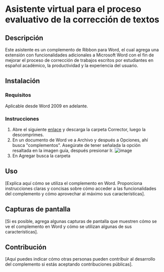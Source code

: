 # Asistente virtual para el proceso evaluativo de la corrección de textos

## Descripción
Este asistente es un complemento de Ribbon para Word, el cual agrega una extensión con funcionalidades adicionales a Microsoft Word con el fin de mejorar el proceso de corrección de trabajos escritos por estudiantes en español académico, la productividad y la experiencia del usuario. 

## Instalación
### Requisitos 
Aplicable desde Word 2009 en adelante.
### Instrucciones
 1. Abre el siguiente [enlace]([https://udeaeduco-my.sharepoint.com/personal/lmarcela_quintero_udea_edu_co/_layouts/15/onedrive.aspx?id=%2Fpersonal%2Flmarcela%5Fquintero%5Fudea%5Fedu%5Fco%2FDocuments%2FLAURA%2FU%20de%20A%2F2023%2FProyecto%20Tutor%20de%20correcci%C3%B3n%20textual%2FModelado%2FAsistente%20virtual%20para%20el%20proceso%20evaluativo%20de%20la%20correcci%C3%B3n%20de%20textos%2Ezip&parent=%2Fpersonal%2Flmarcela%5Fquintero%5Fudea%5Fedu%5Fco%2FDocuments%2FLAURA%2FU%20de%20A%2F2023%2FProyecto%20Tutor%20de%20correcci%C3%B3n%20textual%2FModelado&ga=1](https://udeaeduco-my.sharepoint.com/:u:/g/personal/lmarcela_quintero_udea_edu_co/EeEx5pg9KsFJls3kUwMY_vUB9PdAHUvV3FA1cXOVOz2S0Q?e=oGGXD2)) y descarga la carpeta Corrector, luego la descomprimes.
 2. En un documento de Word ve a Archivo y después a Opciones, ahí busca "complementos". Asegúrate de tener señalada la opción resaltada en la imagen guía, después presionar Ir.
  ![image](https://github.com/AnaLunaa/AsistenteVirtual/assets/142351584/bedc4893-7d62-4d10-88c9-ea12d95b06df)
 3. En Agregar busca la carpeta 



## Uso
[Explica aquí cómo se utiliza el complemento en Word. Proporciona instrucciones claras y concisas sobre cómo acceder a las funcionalidades del complemento y cómo aprovechar al máximo sus características].

## Capturas de pantalla
[Si es posible, agrega algunas capturas de pantalla que muestren cómo se ve el complemento en Word y cómo se utilizan algunas de sus características].

## Contribución
[Aquí puedes indicar cómo otras personas pueden contribuir al desarrollo del complemento si estás aceptando contribuciones públicas].


